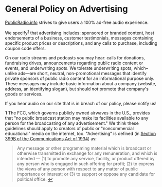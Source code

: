 # General Policy on Advertising
[PublicRadio.info](http://www.publicradio.info) strives to give users a 100% ad-free audio experience.

We specify<sup id="a1">[1](#f1)</sup> that advertising includes: sponsored or branded content, host endorsements of a business, customer testimonials, messages containing specific product prices or descriptions, and any calls to purchase, including coupon code offers.

On our radio streams and podcasts you may hear: calls for donations, fundraising drives, announcements regarding public radio content or events, and underwriting spots. We tolerate underwriting spots, which–unlike ads—are short, neutral, non-promotional messages that identify private sponsors of public radio content for an informational purpose only. These messages may include basic information about a company (website, address, an identifying slogan), but should _not_ promote that company's goods or services.

If you hear audio on our site that is in breach of our policy, please notify us!

<b id="f1">1</b> The FCC, which governs publicly owned airwaves in the U.S., provides that "no public broadcast station may make its facilities available to any person for the broadcasting of any advertisement." We think these guidelines should apply to creators of public or "noncommercial educational" media on the internet, too. "Advertising" is defined (in [Section 399B of the Communications Act of 1934](https://www.fcc.gov/media/radio/nature-of-educational-broadcasting)) as:

>Any message or other programming material which is broadcast or otherwise transmitted
>in exchange for any remuneration, and which is intended —
> (1) to promote any service, facility, or product offered by any person who is engaged in
>such offering for profit;
> (2) to express the views of any person with respect to any matter of public importance or
>interest; or
> (3) to support or oppose any candidate for political office. [↩](#a1)

